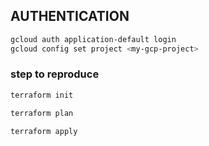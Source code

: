 ## AUTHENTICATION
```bash
gcloud auth application-default login
gcloud config set project <my-gcp-project>
```

### step to reproduce
```bash
terraform init

terraform plan 

terraform apply
```


